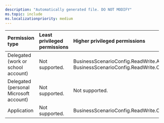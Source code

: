 ```yaml
---
description: "Automatically generated file. DO NOT MODIFY"
ms.topic: include
ms.localizationpriority: medium
---
```


|Permission type|Least privileged permissions|Higher privileged permissions|
|:---|:---|:---|
|Delegated (work or school account)|Not supported.|BusinessScenarioConfig.ReadWrite.All, BusinessScenarioConfig.ReadWrite.OwnedBy|
|Delegated (personal Microsoft account)|Not supported.|Not supported.|
|Application|Not supported.|BusinessScenarioConfig.ReadWrite.OwnedBy|

